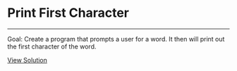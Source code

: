 # Print First Character

---

Goal: Create a program that prompts a user for a word. It then will print out the
first character of the word.

[View Solution](solution.py)
